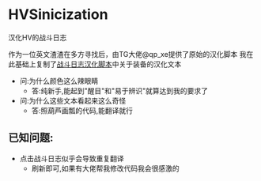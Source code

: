 # HVSinicization
汉化HV的战斗日志

作为一位英文渣渣在多方寻找后，由TG大佬@qp_xe提供了原始的汉化脚本
我在此基础上复制了[战斗日志汉化脚本](https://sleazyfork.org/zh-CN/scripts/404119-hv-%E7%89%A9%E5%93%81%E8%A3%85%E5%A4%87%E6%B1%89%E5%8C%96/code)中关于装备的汉化文本

- 问:为什么颜色这么辣眼睛
  - 答:纯新手,能起到"醒目"和"易于辨识"就算达到我的要求了
- 问:为什么这些文本看起来这么奇怪
  - 答:照葫芦画瓢的代码,能翻译就行

## 已知问题:
 - 点击战斗日志似乎会导致重复翻译
   - 刷新即可,如果有大佬帮我修改代码我会很感激的 
